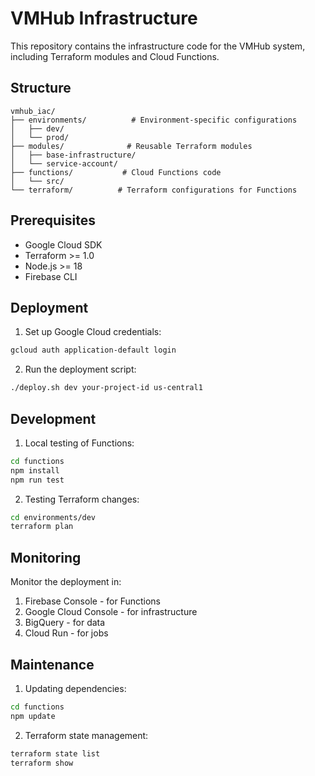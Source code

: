 # VMHub Infrastructure

This repository contains the infrastructure code for the VMHub system, including Terraform modules and Cloud Functions.

## Structure

```
vmhub_iac/
├── environments/          # Environment-specific configurations
│   ├── dev/
│   └── prod/
├── modules/              # Reusable Terraform modules
│   ├── base-infrastructure/
│   └── service-account/
├── functions/           # Cloud Functions code
│   └── src/
└── terraform/          # Terraform configurations for Functions
```

## Prerequisites

- Google Cloud SDK
- Terraform >= 1.0
- Node.js >= 18
- Firebase CLI

## Deployment

1. Set up Google Cloud credentials:
```bash
gcloud auth application-default login
```

2. Run the deployment script:
```bash
./deploy.sh dev your-project-id us-central1
```

## Development

1. Local testing of Functions:
```bash
cd functions
npm install
npm run test
```

2. Testing Terraform changes:
```bash
cd environments/dev
terraform plan
```

## Monitoring

Monitor the deployment in:
1. Firebase Console - for Functions
2. Google Cloud Console - for infrastructure
3. BigQuery - for data
4. Cloud Run - for jobs

## Maintenance

1. Updating dependencies:
```bash
cd functions
npm update
```

2. Terraform state management:
```bash
terraform state list
terraform show
```